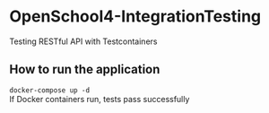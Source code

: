 # OpenSchool4-IntegrationTesting
Testing RESTful API with Testcontainers

## How to run the application
`docker-compose up -d`  
If Docker containers run, tests pass successfully
